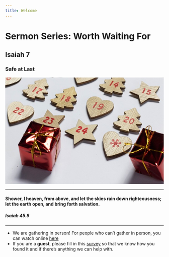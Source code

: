 ```yaml
---
title: Welcome
---
```


# Sermon Series: Worth Waiting For
## Isaiah 7
### Safe at Last

![Christmas](https://raw.githubusercontent.com/stgeorgeshurstville/bulletin/main/images/ChristmasBackground.jpg)

---
#### Shower, I heaven, from above, and let the skies rain down righteousness; let the earth open, and bring forth salvation. 

##### Isaiah 45.8

---
- We are gathering in person! For people who can’t gather in person, you can watch online [here](https://stgeorgeshurstville.org.au/sunday-english-online)
- If you are a **guest**, please fill in this [survey](https://tinyurl.com/SGHACsurvey) so that we know how you found it and if there’s anything we can help with.
